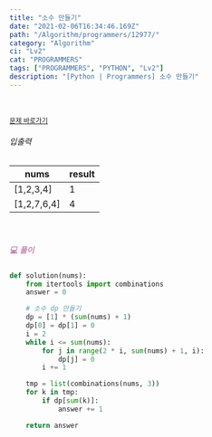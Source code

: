 ```yaml
---
title: "소수 만들기"
date: "2021-02-06T16:34:46.169Z"
path: "/Algorithm/programmers/12977/"
category: "Algorithm"
ci: "Lv2"
cat: "PROGRAMMERS"
tags: ["PROGRAMMERS", "PYTHON", "Lv2"]
description: "[Python | Programmers] 소수 만들기"
---
```


<br />

<a href="https://programmers.co.kr/learn/courses/30/lessons/12977"><small>문제 바로가기</small></a>

###### 입출력

| nums        | result |
| ----------- | ------ |
| [1,2,3,4]   | 1      |
| [1,2,7,6,4] | 4      |

<br />

##### <h5 style="color:#C587AE;">💻 풀이</h5>

```python
def solution(nums):
    from itertools import combinations
    answer = 0

    # 소수 dp 만들기
    dp = [1] * (sum(nums) + 1)
    dp[0] = dp[1] = 0
    i = 2
    while i <= sum(nums):
        for j in range(2 * i, sum(nums) + 1, i):
            dp[j] = 0
        i += 1

    tmp = list(combinations(nums, 3))
    for k in tmp:
        if dp[sum(k)]:
            answer += 1

    return answer
```

<br />



